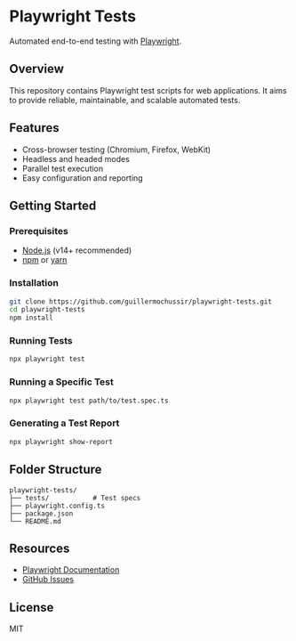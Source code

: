 # Playwright Tests

Automated end-to-end testing with [Playwright](https://playwright.dev/).

## Overview

This repository contains Playwright test scripts for web applications. It aims to provide reliable, maintainable, and scalable automated tests.

## Features

- Cross-browser testing (Chromium, Firefox, WebKit)
- Headless and headed modes
- Parallel test execution
- Easy configuration and reporting

## Getting Started

### Prerequisites

- [Node.js](https://nodejs.org/) (v14+ recommended)
- [npm](https://www.npmjs.com/) or [yarn](https://yarnpkg.com/)

### Installation

```bash
git clone https://github.com/guillermochussir/playwright-tests.git
cd playwright-tests
npm install
```

### Running Tests

```bash
npx playwright test
```

### Running a Specific Test

```bash
npx playwright test path/to/test.spec.ts
```

### Generating a Test Report

```bash
npx playwright show-report
```

## Folder Structure

```
playwright-tests/
├── tests/           # Test specs
├── playwright.config.ts
├── package.json
└── README.md
```

## Resources

- [Playwright Documentation](https://playwright.dev/docs/intro)
- [GitHub Issues](https://github.com/guillermochussir/playwright-tests/issues)

## License

MIT
